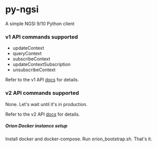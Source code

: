 # py-ngsi
A simple NGSI 9/10 Python client

### v1 API commands supported

-   updateContext
-   queryContext
-   subscribeContext
-   updateContextSubscription
-   unsubscribeContext

Refer to the v1 API [docs](https://github.com/telefonicaid/fiware-orion/blob/develop/doc/manuals/user/walkthrough_apiv1.md) for details.

### v2 API commands supported

None. Let's wait until it's in production.

Refer to the v2 API [docs](http://telefonicaid.github.io/fiware-orion/api/v2/cookbook/) for details.

##### Orion Docker instance setup

Install docker and docker-compose.
Run orion_bootstrap.sh.
That's it.

